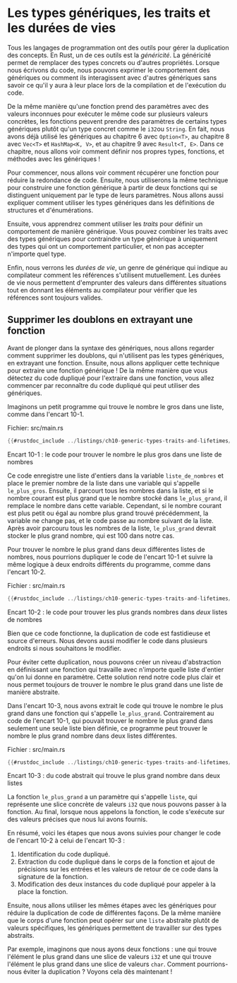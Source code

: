 <!--
# Generic Types, Traits, and Lifetimes
-->

# Les types génériques, les traits et les durées de vies

<!--
Every programming language has tools for effectively handling the duplication
of concepts. In Rust, one such tool is *generics*. Generics are abstract
stand-ins for concrete types or other properties. When we’re writing code, we
can express the behavior of generics or how they relate to other generics
without knowing what will be in their place when compiling and running the code.
-->

Tous les langages de programmation ont des outils pour gérer la duplication des
concepts. En Rust, un de ces outils est la *généricité*. La généricité permet
de remplacer des types concrets ou d'autres propriétés. Lorsque nous écrivons du
code, nous pouvons exprimer le comportement des génériques ou comment ils
interagissent avec d'autres génériques sans savoir ce qu'il y aura à leur place
lors de la compilation et de l'exécution du code.

<!--
Similar to the way a function takes parameters with unknown values to run the
same code on multiple concrete values, functions can take parameters of some
generic type instead of a concrete type, like `i32` or `String`. In fact, we’ve
already used generics in Chapter 6 with `Option<T>`, Chapter 8 with `Vec<T>`
and `HashMap<K, V>`, and Chapter 9 with `Result<T, E>`. In this chapter, you’ll
explore how to define your own types, functions, and methods with generics!
-->

De la même manière qu'une fonction prend des paramètres avec des valeurs
inconnues pour exécuter le même code sur plusieurs valeurs concrètes, les
fonctions peuvent prendre des paramètres de certains types génériques plutôt
qu'un type concret comme le `i32`ou `String`. En fait, nous avons déjà utilisé
les génériques au chapitre 6 avec `Option<T>`, au chapitre 8 avec `Vec<T>` et
`HashMap<K, V>`, et au chapitre 9 avec `Result<T, E>`. Dans ce chapitre, nous
allons voir comment définir nos propres types, fonctions, et méthodes avec les
génériques !

<!--
First, we’ll review how to extract a function to reduce code duplication. Next,
we’ll use the same technique to make a generic function from two functions that
differ only in the types of their parameters. We’ll also explain how to use
generic types in struct and enum definitions.
-->

Pour commencer, nous allons voir comment récupérer une fonction pour réduire la
redondance de code. Ensuite, nous utiliserons la même technique pour construire
une fonction générique à partir de deux fonctions qui se distinguent uniquement
par le type de leurs paramètres. Nous allons aussi expliquer comment utiliser
les types génériques dans les définitions de structures et d'énumérations.

<!--
Then you’ll learn how to use *traits* to define behavior in a generic way. You
can combine traits with generic types to constrain a generic type to only
those types that have a particular behavior, as opposed to just any type.
-->

Ensuite, vous apprendrez comment utiliser les *traits* pour définir un
comportement de manière générique. Vous pouvez combiner les traits avec des
types génériques pour contraindre un type générique à uniquement des types qui
ont un comportement particulier, et non pas accepter n'importe quel type.

<!--
Finally, we’ll discuss *lifetimes*, a variety of generics that give the
compiler information about how references relate to each other. Lifetimes allow
us to borrow values in many situations while still enabling the compiler to
check that the references are valid.
-->

Enfin, nous verrons les *durées de vie*, un genre de générique qui indique au
compilateur comment les références s'utilisent mutuellement. Les durées de vie
nous permettent d'emprunter des valeurs dans différentes situations tout en
donnant les éléments au compilateur pour vérifier que les références sont
toujours valides.

<!--
## Removing Duplication by Extracting a Function
-->

## Supprimer les doublons en extrayant une fonction

<!--
Before diving into generics syntax, let’s first look at how to remove
duplication that doesn’t involve generic types by extracting a function. Then
we’ll apply this technique to extract a generic function! In the same way that
you recognize duplicated code to extract into a function, you’ll start to
recognize duplicated code that can use generics.
-->

Avant de plonger dans la syntaxe des génériques, nous allons regarder comment
supprimer les doublons, qui n'utilisent pas les types génériques, en extrayant
une fonction. Ensuite, nous allons appliquer cette technique pour extraire une
fonction générique ! De la même manière que vous détectez du code dupliqué pour
l'extraire dans une fonction, vous allez commencer par reconnaître du code
dupliqué qui peut utiliser des génériques.

<!--
Consider a short program that finds the largest number in a list, as shown in
Listing 10-1.
-->

Imaginons un petit programme qui trouve le nombre le gros dans une liste, comme
dans l'encart 10-1.

<!--
<span class="filename">Filename: src/main.rs</span>
-->

<span class="filename">Fichier: src/main.rs</span>

<!--
```rust
{{#rustdoc_include ../listings/ch10-generic-types-traits-and-lifetimes/listing-10-01/src/main.rs:here}}
```
-->

```rust
{{#rustdoc_include ../listings/ch10-generic-types-traits-and-lifetimes/listing-10-01/src/main.rs:here}}
```

<!--
<span class="caption">Listing 10-1: Code to find the largest number in a list
of numbers</span>
-->

<span class="caption">Encart 10-1 : le code pour trouver le nombre le plus gros
dans une liste de nombres</span>

<!--
This code stores a list of integers in the variable `number_list` and places
the first number in the list in a variable named `largest`. Then it iterates
through all the numbers in the list, and if the current number is greater than
the number stored in `largest`, it replaces the number in that variable.
However, if the current number is less than or equal to the largest number seen
so far, the variable doesn’t change, and the code moves on to the next number
in the list. After considering all the numbers in the list, `largest` should
hold the largest number, which in this case is 100.
-->

Ce code enregistre une liste d'entiers dans la variable `liste_de_nombres` et
place le premier nombre de la liste dans une variable qui s'appelle
`le_plus_gros`. Ensuite, il parcourt tous les nombres dans la liste, et si le
nombre courant est plus grand que le nombre stocké dans `le_plus_grand`, il
remplace le nombre dans cette variable. Cependant, si le nombre courant est
plus petit ou égal au nombre plus grand trouvé précédemment, la variable ne
change pas, et le code passe au nombre suivant de la liste. Après avoir parcouru
tous les nombres de la liste, `le_plus_grand` devrait stocker le plus grand
nombre, qui est 100 dans notre cas.

<!--
To find the largest number in two different lists of numbers, we can duplicate
the code in Listing 10-1 and use the same logic at two different places in the
program, as shown in Listing 10-2.
-->

Pour trouver le nombre le plus grand dans deux différentes listes de nombres,
nous pourrions dupliquer le code de l'encart 10-1 et suivre la même logique à
deux endroits différents du programme, comme dans l'encart 10-2.

<!--
<span class="filename">Filename: src/main.rs</span>
-->

<span class="filename">Fichier : src/main.rs</span>

<!--
```rust
{{#rustdoc_include ../listings/ch10-generic-types-traits-and-lifetimes/listing-10-02/src/main.rs}}
```
-->

```rust
{{#rustdoc_include ../listings/ch10-generic-types-traits-and-lifetimes/listing-10-02/src/main.rs}}
```

<!--
<span class="caption">Listing 10-2: Code to find the largest number in *two*
lists of numbers</span>
-->

<span class="caption">Encart 10-2 : le code pour trouver les plus grands
nombres dans *deux* listes de nombres</span>

<!--
Although this code works, duplicating code is tedious and error prone. We also
have to update the code in multiple places when we want to change it.
-->

Bien que ce code fonctionne, la duplication de code est fastidieuse et source
d'erreurs. Nous devons aussi modifier le code dans plusieurs endroits si nous
souhaitons le modifier.

<!--
To eliminate this duplication, we can create an abstraction by defining a
function that operates on any list of integers given to it in a parameter. This
solution makes our code clearer and lets us express the concept of finding the
largest number in a list abstractly.
-->

Pour éviter cette duplication, nous pouvons créer un niveau d'abstraction en
définissant une fonction qui travaille avec n'importe quelle liste d'entier
qu'on lui donne en paramètre. Cette solution rend notre code plus clair et nous
permet toujours de trouver le nombre le plus grand dans une liste de manière
abstraite.

<!--
In Listing 10-3, we extracted the code that finds the largest number into a
function named `largest`. Unlike the code in Listing 10-1, which can find the
largest number in only one particular list, this program can find the largest
number in two different lists.
-->

Dans l'encart 10-3, nous avons extrait le code qui trouve le nombre le plus
grand dans une fonction qui s'appelle `le_plus_grand`. Contrairement au code de
l'encart 10-1, qui pouvait trouver le nombre le plus grand dans seulement une
seule liste bien définie, ce programme peut trouver le nombre le plus grand
nombre dans deux listes différentes.

<!--
<span class="filename">Filename: src/main.rs</span>
-->

<span class="filename">Fichier : src/main.rs</span>

<!--
```rust
{{#rustdoc_include ../listings/ch10-generic-types-traits-and-lifetimes/listing-10-03/src/main.rs:here}}
```
-->

```rust
{{#rustdoc_include ../listings/ch10-generic-types-traits-and-lifetimes/listing-10-03/src/main.rs:here}}
```

<!--
<span class="caption">Listing 10-3: Abstracted code to find the largest number
in two lists</span>
-->

<span class="caption">Encart 10-3 : du code abstrait qui trouve le plus grand
nombre dans deux listes</span>

<!--
The `largest` function has a parameter called `list`, which represents any
concrete slice of `i32` values that we might pass into the function. As a
result, when we call the function, the code runs on the specific values that we
pass in.
-->

La fonction `le_plus_grand` a un paramètre qui s'appelle `liste`, qui représente
une slice concrète de valeurs `i32` que nous pouvons passer à la fonction. Au
final, lorsque nous appelons la fonction, le code s'exécute sur des valeurs
précises que nous lui avons fournis.

<!--
In sum, here are the steps we took to change the code from Listing 10-2 to
Listing 10-3:
-->

En résumé, voici les étapes que nous avons suivies pour changer le code de
l'encart 10-2 à celui de l'encart 10-3 :

<!--
1. Identify duplicate code.
2. Extract the duplicate code into the body of the function and specify the
   inputs and return values of that code in the function signature.
3. Update the two instances of duplicated code to call the function instead.
-->

1. Identification du code dupliqué.
2. Extraction du code dupliqué dans le corps de la fonction et ajout de
   précisions sur les entrées et les valeurs de retour de ce code dans la
   signature de la fonction.
3. Modification des deux instances du code dupliqué pour appeler à la place la
   fonction.

<!--
Next, we’ll use these same steps with generics to reduce code duplication in
different ways. In the same way that the function body can operate on an
abstract `list` instead of specific values, generics allow code to operate on
abstract types.
-->

Ensuite, nous allons utiliser les mêmes étapes avec les génériques pour réduire
la duplication de code de différentes façons. De la même manière que le corps
d'une fonction peut opérer sur une `liste` abstraite plutôt de valeurs
spécifiques, les génériques permettent de travailler sur des types abstraits.

<!--
For example, say we had two functions: one that finds the largest item in a
slice of `i32` values and one that finds the largest item in a slice of `char`
values. How would we eliminate that duplication? Let’s find out!
-->

Par exemple, imaginons que nous ayons deux fonctions : une qui trouve l'élément
le plus grand dans une slice de valeurs `i32` et une qui trouve l'élément le
plus grand dans une slice de valeurs `char`. Comment pourrions-nous éviter la
duplication ? Voyons cela dès maintenant !
